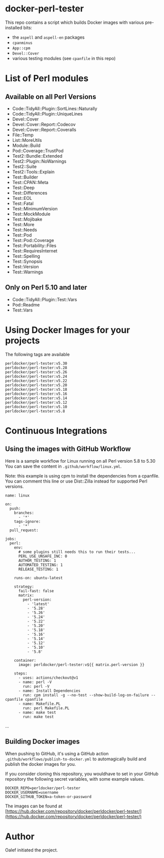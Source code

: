# docker-perl-tester

This repo contains a script which builds Docker images with various
pre-installed bits:

* the `aspell` and `aspell-en` packages
* `cpanminus`
* `App::cpm`
* `Devel::Cover`
* various testing modules (see `cpanfile` in this repo)

# List of Perl modules

## Available on all Perl Versions

* Code::TidyAll::Plugin::SortLines::Naturally
* Code::TidyAll::Plugin::UniqueLines
* Devel::Cover
* Devel::Cover::Report::Codecov
* Devel::Cover::Report::Coveralls
* File::Temp
* List::MoreUtils
* Module::Build
* Pod::Coverage::TrustPod
* Test2::Bundle::Extended
* Test2::Plugin::NoWarnings
* Test2::Suite
* Test2::Tools::Explain
* Test::Builder
* Test::CPAN::Meta
* Test::Deep
* Test::Differences
* Test::EOL
* Test::Fatal
* Test::MinimumVersion
* Test::MockModule
* Test::Mojibake
* Test::More
* Test::Needs
* Test::Pod
* Test::Pod::Coverage
* Test::Portability::Files
* Test::RequiresInternet
* Test::Spelling
* Test::Synopsis
* Test::Version
* Test::Warnings

## Only on Perl 5.10 and later

* Code::TidyAll::Plugin::Test::Vars
* Pod::Readme
* Test::Vars

# Using Docker Images for your projects

The following tags are available

```
perldocker/perl-tester:v5.30
perldocker/perl-tester:v5.28
perldocker/perl-tester:v5.26
perldocker/perl-tester:v5.24
perldocker/perl-tester:v5.22
perldocker/perl-tester:v5.20
perldocker/perl-tester:v5.18
perldocker/perl-tester:v5.16
perldocker/perl-tester:v5.14
perldocker/perl-tester:v5.12
perldocker/perl-tester:v5.10
perldocker/perl-tester:v5.8
```

# Continuous Integrations

## Using the images with GitHub Workflow

Here is a sample workflow for Linux running on all Perl version 5.8 to 5.30
You can save the content in `.github/workflow/linux.yml`.

Note: this example is using cpm to install the dependencies from a cpanfile.
You can comment this line or use Dist::Zilla instead for supported Perl versions.

```
name: linux

on:
  push:
    branches:
      - '*'
    tags-ignore:
      - '*'
  pull_request:

jobs:
  perl:
    env:
      # some plugins still needs this to run their tests...
      PERL_USE_UNSAFE_INC: 0
      AUTHOR_TESTING: 1
      AUTOMATED_TESTING: 1
      RELEASE_TESTING: 1

    runs-on: ubuntu-latest

    strategy:
      fail-fast: false
      matrix:
        perl-version:
          - 'latest'
          - '5.28'
          - '5.26'
          - '5.24'
          - '5.22'
          - '5.20'
          - '5.18'
          - '5.16'
          - '5.14'
          - '5.12'
          - '5.10'
          - '5.8'

    container:
      image: perldocker/perl-tester:v${{ matrix.perl-version }}

    steps:
      - uses: actions/checkout@v1
      - name: perl -V
        run: perl -V
      - name: Install Dependencies
        run: cpm install -g --no-test --show-build-log-on-failure --cpanfile cpanfile
      - name: Makefile.PL
        run: perl Makefile.PL
      - name: make test
        run: make test
```

...

## Building Docker images

When pushing to GitHub, it's using a GitHub action `.github/workflows/publish-to-docker.yml`
to automagically build and publish the docker images for you.

If you consider cloning this repository, you wouldhave to set in your GitHub repository the following secret variables, with some example values.

```
DOCKER_REPO=perldocker/perl-tester
DOCKER_USERNAME=username
DOCKER_GITHUB_TOKEN=a-token-or-password
```

The images can be found at [https://hub.docker.com/repository/docker/perldocker/perl-tester/](https://hub.docker.com/repository/docker/perldocker/perl-tester/)

# Author

Oalef initiated the project.